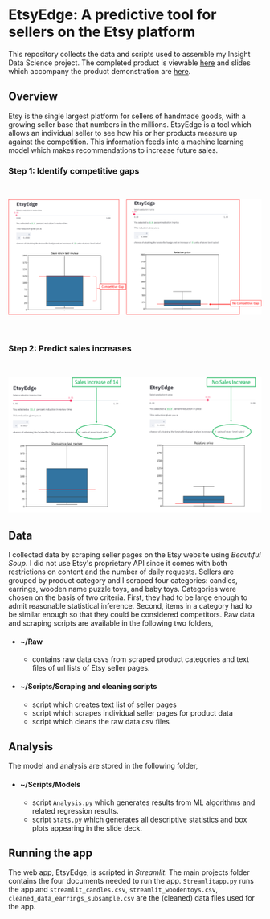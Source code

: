 # EtsyEdge: A predictive tool for sellers on the Etsy platform
This repository collects the data and scripts used to assemble my Insight Data Science project. The completed product is viewable [here](http://www.insightetsy.site) and slides which accompany the product demonstration are [here](https://docs.google.com/presentation/d/1TveW6OcEcbtEsvoqgeiciuSwDoYenJMXrOXGLqTVfEE/edit).

## Overview
Etsy is the single largest platform for sellers of handmade goods, with a growing seller base that numbers in the millions. EtsyEdge is a tool which allows an individual seller to see how his or her products measure up against the competition. This information feeds into a machine learning model which makes recommendations to increase future sales.

### Step 1: Identify competitive gaps 
<br />

![](https://github.com/MadhavChandrasekher/Projects/blob/master/Pictures/PictureFinal1.png)




<br />

### Step 2: Predict sales increases 
<br />

![](https://github.com/MadhavChandrasekher/Projects/blob/master/Pictures/PictureFinal2.png)

## Data
I collected data by scraping seller pages on the Etsy website using *Beautiful Soup*. I did not use Etsy's proprietary API since it comes with both restrictions on content and the number of daily requests. Sellers are grouped by product category and I scraped four categories: candles, earrings, wooden name puzzle toys, and baby toys. Categories were chosen on the basis of two criteria. First, they had to be large enough to admit reasonable statistical inference. Second, items in a category had to be similar enough so that they could be considered competitors. Raw data and scraping scripts are available in the following two folders,

* #### ~/Raw 
  - contains raw data csvs from scraped product categories and text files of url lists of Etsy seller pages.

* #### ~/Scripts/Scraping and cleaning scripts 
  - script which creates text list of seller pages
  - script which scrapes individual seller pages for product data
  - script which cleans the raw data csv files
  
## Analysis
The model and analysis are stored in the following folder,
* #### ~/Scripts/Models
	- script `Analysis.py` which generates results from ML algorithms and related regression results.   
	- script `Stats.py` which generates all descriptive statistics and box plots appearing in the slide deck.
	
## Running the app
The web app, EtsyEdge, is scripted in *Streamlit*. The main projects folder contains the four documents needed to run the app. `Streamlitapp.py` runs the app and `streamlit_candles.csv`, `streamlit_woodentoys.csv`, `cleaned_data_earrings_subsample.csv` are the (cleaned) data files used for the app.
  
	


 


